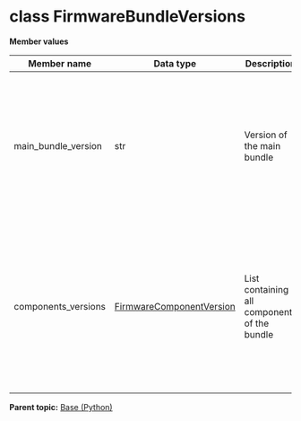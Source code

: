 # class FirmwareBundleVersions

 **Member values** 

|Member name|Data type|Description|Usage|
|-----------|---------|-----------|-----|
|main\_bundle\_version|str|Version of the main bundle|You can manipulate the field main\_bundle\_version as if it were a regular field. To clear the value of main\_bundle\_version and reset it to the default value for its type, you call the ClearField\(\) method of the Message interface.|
|components\_versions| [FirmwareComponentVersion](FirmwareComponentVersion.md#)|List containing all components of the bundle|Repeated message fields are represented as an object that acts like a Python sequence. However, You must use add\(\) instead of append\(\). It also has an extend\(\) function that appends an entire list of messages, but makes a copy of every message in the list.|

**Parent topic:** [Base \(Python\)](../../summary_pages/Base.md)

